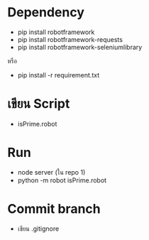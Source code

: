# Dependency

* pip install robotframework
* pip install robotframework-requests
* pip install robotframework-seleniumlibrary

หรือ

* pip install -r requirement.txt

# เขียน Script

* isPrime.robot

# Run

* node server (ใน repo 1)
* python -m robot isPrime.robot

# Commit branch

* เขียน .gitignore